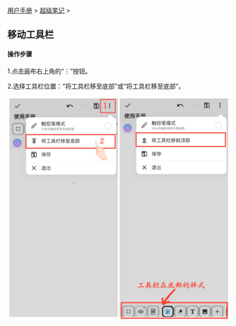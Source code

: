 [用户手册](/dragonnest/drawnote/manual/zh) > [超级笔记](/dragonnest/drawnote/manual/zh/super_note) >

移动工具栏
---
#### 操作步骤


1.点击画布右上角的“⋮”按钮。

2.选择工具栏位置：“将工具栏移至底部”或“将工具栏移至底部”。

![](imgs/move_toolbar.png)
